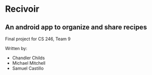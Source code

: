# Recivoir

## An android app to organize and share recipes

Final project for CS 246, Team 9

Written by:
* Chandler Childs
* Michael Mitchell
* Samuel Castillo
